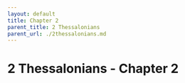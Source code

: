 ```yaml
---
layout: default
title: Chapter 2
parent_title: 2 Thessalonians
parent_url: ./2thessalonians.md
---
```


# 2 Thessalonians - Chapter 2
